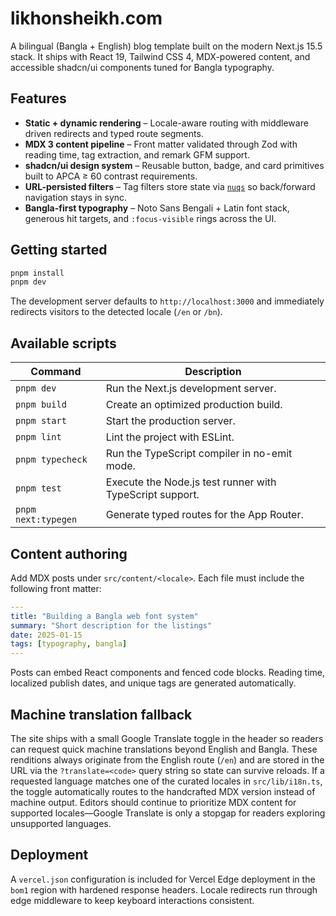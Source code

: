 # likhonsheikh.com

A bilingual (Bangla + English) blog template built on the modern Next.js 15.5 stack. It ships with React 19, Tailwind CSS 4, MDX-powered content, and accessible shadcn/ui components tuned for Bangla typography.

## Features

- **Static + dynamic rendering** – Locale-aware routing with middleware driven redirects and typed route segments.
- **MDX 3 content pipeline** – Front matter validated through Zod with reading time, tag extraction, and remark GFM support.
- **shadcn/ui design system** – Reusable button, badge, and card primitives built to APCA ≥ 60 contrast requirements.
- **URL-persisted filters** – Tag filters store state via [`nuqs`](https://github.com/47ng/nuqs) so back/forward navigation stays in sync.
- **Bangla-first typography** – Noto Sans Bengali + Latin font stack, generous hit targets, and `:focus-visible` rings across the UI.

## Getting started

```bash
pnpm install
pnpm dev
```

The development server defaults to `http://localhost:3000` and immediately redirects visitors to the detected locale (`/en` or `/bn`).

## Available scripts

| Command | Description |
| ------- | ----------- |
| `pnpm dev` | Run the Next.js development server. |
| `pnpm build` | Create an optimized production build. |
| `pnpm start` | Start the production server. |
| `pnpm lint` | Lint the project with ESLint. |
| `pnpm typecheck` | Run the TypeScript compiler in no-emit mode. |
| `pnpm test` | Execute the Node.js test runner with TypeScript support. |
| `pnpm next:typegen` | Generate typed routes for the App Router. |

## Content authoring

Add MDX posts under `src/content/<locale>`. Each file must include the following front matter:

```yaml
---
title: "Building a Bangla web font system"
summary: "Short description for the listings"
date: 2025-01-15
tags: [typography, bangla]
---
```

Posts can embed React components and fenced code blocks. Reading time, localized publish dates, and unique tags are generated automatically.

## Machine translation fallback

The site ships with a small Google Translate toggle in the header so readers can request quick machine translations beyond English and Bangla. These renditions always originate from the English route (`/en`) and are stored in the URL via the `?translate=<code>` query string so state can survive reloads. If a requested language matches one of the curated locales in `src/lib/i18n.ts`, the toggle automatically routes to the handcrafted MDX version instead of machine output. Editors should continue to prioritize MDX content for supported locales—Google Translate is only a stopgap for readers exploring unsupported languages.

## Deployment

A `vercel.json` configuration is included for Vercel Edge deployment in the `bom1` region with hardened response headers. Locale redirects run through edge middleware to keep keyboard interactions consistent.
